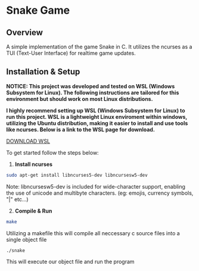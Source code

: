 # Snake Game

## **Overview**
A simple implementation of the game Snake in C. It utilizes the ncurses as a TUI (Text-User Interface) for realtime game updates.

## **Installation & Setup**
**NOTICE: This project was developed and tested on WSL (Windows Subsystem for Linux). The following instructions are tailored for this environment but should work on most Linux distributions.**

**I highly recommend setting up WSL (Windows Subsystem for Linux) to run this project. WSL is a lightweight Linux enviroment within windows, utilizing the Ubuntu distribution, making it easier to install and use tools like ncurses. Below is a link to the WSL page for download.**

[DOWNLOAD WSL](https://learn.microsoft.com/en-us/windows/wsl/install)

To get started follow the steps below:

1. **Install ncurses**
```sh
sudo apt-get install libncurses5-dev libncursesw5-dev
```
Note: libncursesw5-dev is included for wide-character support, enabling the use of unicode and multibyte characters. (eg: emojis, currency symbols, "|" etc...)

2. **Compile & Run**
```sh
make
```
Utilizing a makefile this will compile all neccessary c source files into a single object file

```sh
./snake
```
This will execute our object file and run the program

